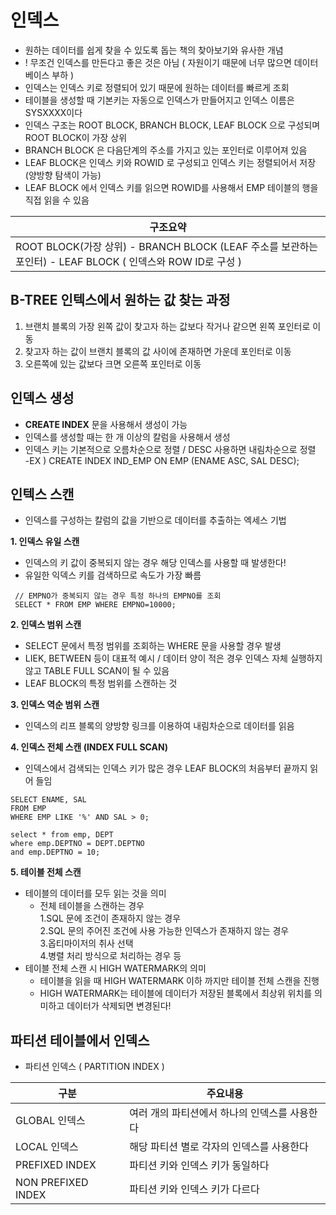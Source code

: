 # 인덱스 
- 원하는 데이터를 쉽게 찾을 수 있도록 돕는 책의 찾아보기와 유사한 개념
- ! 무조건 인덱스를 만든다고 좋은 것은 아님 ( 자원이기 때문에 너무 많으면 데이터베이스 부하 )
- 인덱스는 인덱스 키로 정렬되어 있기 때문에 원하는 데이터를 빠르게 조회
- 테이블을 생성할 때 기본키는 자동으로 인덱스가 만들어지고 인덱스 이름은 SYSXXXX이다
- 인덱스 구조는 ROOT BLOCK, BRANCH BLOCK, LEAF BLOCK 으로 구성되며 ROOT BLOCK이 가장 상위
- BRANCH BLOCK 은 다음단계의 주소를 가지고 있는 포인터로 이루어져 있음
- LEAF BLOCK은 인덱스 키와 ROWID 로 구성되고 인덱스 키는 정렬되어서 저장 (양방향 탐색이 가능)
- LEAF BLOCK 에서 인덱스 키를 읽으면 ROWID를 사용해서 EMP 테이블의 행을 직접 읽을 수 있음

| 구조요약 |
|-----|
| ROOT BLOCK(가장 상위) - BRANCH BLOCK (LEAF 주소를 보관하는 포인터) - LEAF BLOCK ( 인덱스와 ROW ID로 구성 )|

## B-TREE 인텍스에서 원하는 값 찾는 과정
1. 브랜치 블록의 가장 왼쪽 값이 찾고자 하는 값보다 작거나 같으면 왼쪽 포인터로 이동
2. 찾고자 하는 값이 브랜치 블록의 값 사이에 존재하면 가운데 포인터로 이동
3. 오른쪽에 있는 값보다 크면 오른쪽 포인터로 이동

## 인덱스 생성
- **CREATE INDEX** 문을 사용해서 생성이 가능
- 인덱스를 생성할 때는 한 개 이상의 칼럼을 사용해서 생성
- 인덱스 키는 기본적으로 오름차순으로 정렬 / DESC 사용하면 내림차순으로 정렬 <br/>
-EX ) CREATE INDEX IND_EMP ON EMP (ENAME ASC, SAL DESC);

## 인텍스 스캔
- 인덱스를 구성하는 칼럼의 값을 기반으로 데이터를 추출하는 엑세스 기법

**1. 인덱스 유일 스캔**
   -  인덱스의 키 값이 중복되지 않는 경우 해당 인덱스를 사용할 때 발생한다!
   -  유일한 익덱스 키를 검색하므로 속도가 가장 빠름
   ```
    // EMPNO가 중복되지 않는 경우 특정 하나의 EMPNO를 조회
    SELECT * FROM EMP WHERE EMPNO=10000;
   ```
    
**2. 인덱스 범위 스캔**
   - SELECT 문에서 특정 범위를 조회하는 WHERE 문을 사용할 경우 발생
   - LIEK, BETWEEN 등이 대표적 예시 / 데이터 양이 적은 경우 인덱스 자체 실행하지 않고 TABLE FULL SCAN이 될 수 있음
   - LEAF BLOCK의 특정 범위를 스캔하는 것 
 
**3. 인덱스 역순 범위 스캔** 
   - 인덱스의 리프 블록의 양방향 링크를 이용하여 내림차순으로 데이터를 읽음
   
**4. 인덱스 전체 스캔 (INDEX FULL SCAN)**
   - 인덱스에서 검색되는 인덱스 키가 많은 경우 LEAF BLOCK의 처음부터 끝까지 읽어 들임
   ```
   SELECT ENAME, SAL 
   FROM EMP 
   WHERE EMP LIKE '%' AND SAL > 0;
   ```
   ```
   select * from emp, DEPT
   where emp.DEPTNO = DEPT.DEPTNO
   and emp.DEPTNO = 10;
   ```
**5. 테이블 전체 스캔**
   - 테이블의 데이터를 모두 읽는 것을 의미
      - 전체 테이블을 스캔하는 경우 <br/> 
      1.SQL 문에 조건이 존재하지 않는 경우 <br/>
      2.SQL 문의 주어진 조건에 사용 가능한 인덱스가 존재하지 않는 경우<br/>
      3.옵티마이저의 취사 선택<br/>
      4.병렬 처리 방식으로 처리하는 경우 등<br/>
  -  테이블 전체 스캔 시 HIGH WATERMARK의 의미
     - 테이블을 읽을 때 HIGH WATERMARK 이하 까지만 테이블 전체 스캔을 진행
     - HIGH WATERMARK는 테이블에 데이터가 저장된 블록에서 최상위 위치를 의미하고 데이터가 삭제되면 변경된다!

## 파티션 테이블에서 인덱스
- 파티션 인덱스 ( PARTITION INDEX )

|구분 | 주요내용|
|---|----|
|GLOBAL 인덱스 | 여러 개의 파티션에서 하나의 인덱스를 사용한다|
|LOCAL 인덱스 | 해당 파티션 별로 각자의 인덱스를 사용한다|
|PREFIXED INDEX | 파티션 키와 인덱스 키가 동일하다|
|NON PREFIXED INDEX| 파티션 키와 인덱스 키가 다르다|



